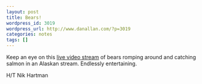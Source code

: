 ```yaml
---
layout: post
title: Bears!
wordpress_id: 3019
wordpress_url: http://www.danallan.com/?p=3019
categories: notes
tags: []
---
```


Keep an eye on this [live video stream](http://explore.org/#!/live-cams/player/brown-bear-salmon-cam-brooks-falls "link") of bears romping around and catching salmon in an Alaskan stream. Endlessly entertaining.

H/T Nik Hartman
